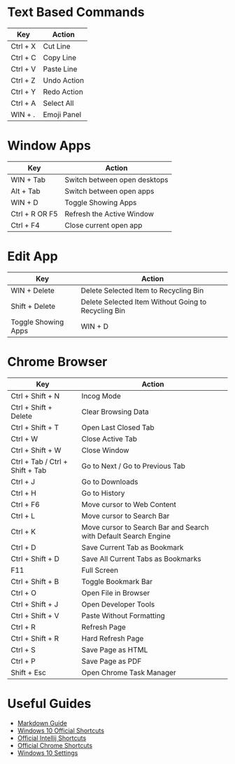 # Text Based Commands
| Key | Action |
| --- | ----------- |
| Ctrl + X | Cut Line |
| Ctrl + C | Copy Line |
| Ctrl + V | Paste Line |
| Ctrl + Z | Undo Action |
| Ctrl + Y | Redo Action |
| Ctrl + A | Select All |
| WIN  + . | Emoji Panel |

# Window Apps
| Key | Action |
| --- | ----------- |
| WIN + Tab | Switch between open desktops |
| Alt + Tab | Switch between open apps |
| WIN + D | Toggle Showing Apps |
| Ctrl + R OR F5 | Refresh the Active Window |
| Ctrl + F4 | Close current open app |

# Edit App
| Key | Action |
| --- | ----------- |
| WIN + Delete | Delete Selected Item to Recycling Bin|
| Shift + Delete | Delete Selected Item Without Going to Recycling Bin |
| Toggle Showing Apps | WIN + D |

# Chrome Browser
| Key | Action |
| --- | ----------- |
| Ctrl + Shift + N | Incog Mode |
| Ctrl + Shift + Delete | Clear Browsing Data |
| Ctrl + Shift + T | Open Last Closed Tab |
| Ctrl + W | Close Active Tab |
| Ctrl + Shift + W | Close Window |
| Ctrl + Tab / Ctrl + Shift + Tab | Go to Next / Go to Previous Tab |
| Ctrl + J | Go to Downloads |
| Ctrl + H | Go to History |
| Ctrl + F6 | Move cursor to Web Content |
| Ctrl + L | Move cursor to Search Bar |
| Ctrl + K | Move cursor to Search Bar and Search with Default Search Engine |
| Ctrl + D | Save Current Tab as Bookmark |
| Ctrl + Shift + D | Save All Current Tabs as Bookmarks |
| F11 | Full Screen |
| Ctrl + Shift + B | Toggle Bookmark Bar |
| Ctrl + O | Open File in Browser |
| Ctrl + Shift + J| Open Developer Tools |
| Ctrl + Shift + V| Paste Without Formatting |
| Ctrl + R | Refresh Page |
| Ctrl + Shift + R | Hard Refresh Page |
| Ctrl + S | Save Page as HTML |
| Ctrl + P | Save Page as PDF |
| Shift + Esc | Open Chrome Task Manager |

# Useful Guides
* [Markdown Guide](https://www.markdownguide.org/)
* [Windows 10 Official Shortcuts](https://support.microsoft.com/en-us/windows/keyboard-shortcuts-in-windows-dcc61a57-8ff0-cffe-9796-cb9706c75eec#WindowsVersion=Windows_10)
* [Official Intellij Shortcuts](https://www.jetbrains.com/help/idea/mastering-keyboard-shortcuts.html)
* [Official Chrome Shortcuts](https://support.google.com/chrome/answer/157179?hl=en&co=GENIE.Platform%3DDesktop&oco=1#zippy=%2Ctab-window-shortcuts%2Cgoogle-chrome-feature-shortcuts%2Cmouse-shortcuts%2Cwebpage-shortcuts%2Caddress-bar-shortcuts)
* [Windows 10 Settings](https://www.computerworld.com/article/3218116/how-to-make-shortcuts-to-windows-10-settings-on-your-desktop.html)